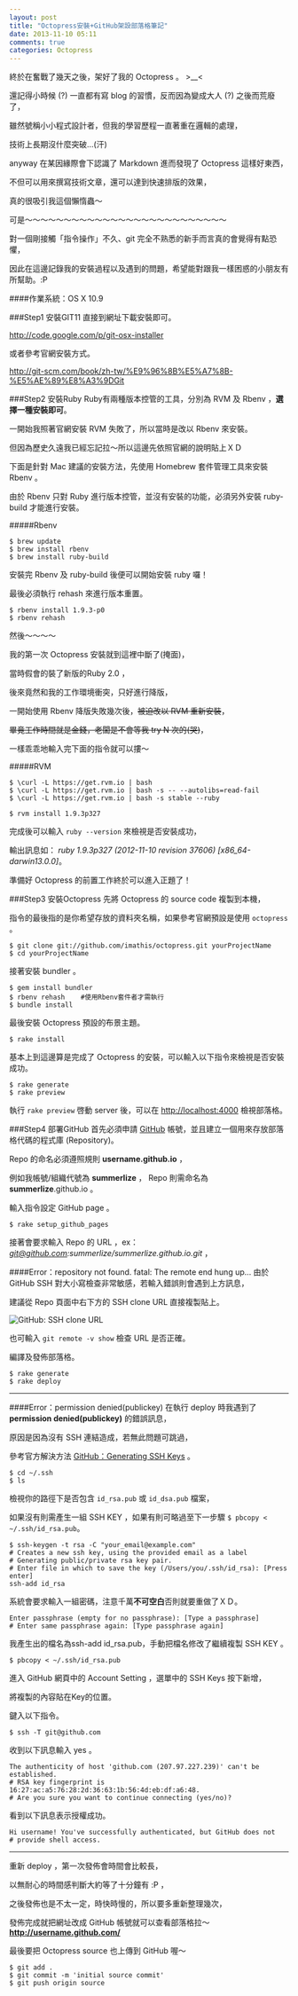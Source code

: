 ```yaml
---
layout: post
title: "Octopress安裝+GitHub架設部落格筆記"
date: 2013-11-10 05:11
comments: true
categories: Octopress
---
```


終於在奮戰了幾天之後，架好了我的 Octopress 。 >__< 

還記得小時候 (?) 一直都有寫 blog 的習慣，反而因為變成大人 (?) 之後而荒廢了，

雖然號稱小小程式設計者，但我的學習歷程一直著重在邏輯的處理，

技術上長期沒什麼突破...(汗)

anyway 在某因緣際會下認識了 Markdown 進而發現了 Octopress 這樣好東西，

不但可以用來撰寫技術文章，還可以達到快速排版的效果，

真的很吸引我這個懶惰蟲～

可是～～～～～～～～～～～～～～～～～～～～～～～～～～

對一個剛接觸「指令操作」不久、git 完全不熟悉的新手而言真的會覺得有點恐懼，

因此在這邊記錄我的安裝過程以及遇到的問題，希望能對跟我一樣困惑的小朋友有所幫助。:P

####作業系統：OS X 10.9

###Step1 安裝GIT11
直接到網址下載安裝即可。

<http://code.google.com/p/git-osx-installer>

或者參考官網安裝方式。

<http://git-scm.com/book/zh-tw/%E9%96%8B%E5%A7%8B-%E5%AE%89%E8%A3%9DGit>

###Step2 安裝Ruby
Ruby有兩種版本控管的工具，分別為 RVM 及 Rbenv ，**選擇一種安裝即可**。

一開始我照著官網安裝 RVM 失敗了，所以當時是改以 Rbenv 來安裝。

但因為歷史久遠我已經忘記拉～所以這邊先依照官網的說明貼上ＸＤ

下面是針對 Mac 建議的安裝方法，先使用 Homebrew 套件管理工具來安裝 Rbenv 。

由於 Rbenv 只對 Ruby 進行版本控管，並沒有安裝的功能，必須另外安裝 ruby-build 才能進行安裝。

#####Rbenv

	$ brew update
	$ brew install rbenv
	$ brew install ruby-build

安裝完 Rbenv 及 ruby-build 後便可以開始安裝 ruby 囉！

最後必須執行 rehash 來進行版本重置。

	$ rbenv install 1.9.3-p0
	$ rbenv rehash
	
然後～～～～

我的第一次 Octopress 安裝就到這裡中斷了(掩面)，

當時假會的裝了新版的Ruby 2.0 ，

後來竟然和我的工作環境衝突，只好進行降版，

一開始使用 Rbenv 降版失敗幾次後，~~被迫改以 RVM 重新安裝~~，

~~畢竟工作時間就是金錢，老闆是不會等我 try N 次的(哭)~~，

一樣乖乖地輸入完下面的指令就可以摟～

#####RVM
	
	$ \curl -L https://get.rvm.io | bash
	$ \curl -L https://get.rvm.io | bash -s -- --autolibs=read-fail
	$ \curl -L https://get.rvm.io | bash -s stable --ruby
	
	$ rvm install 1.9.3p327

完成後可以輸入 `ruby --version` 來檢視是否安裝成功，

輸出訊息如： *ruby 1.9.3p327 (2012-11-10 revision 37606) [x86_64-darwin13.0.0]*。

準備好 Octopress 的前置工作終於可以進入正題了！

###Step3 安裝Octopress
先將 Octopress 的 source code 複製到本機，

指令的最後指的是你希望存放的資料夾名稱，如果參考官網預設是使用 `octopress` 。

	$ git clone git://github.com/imathis/octopress.git yourProjectName
	$ cd yourProjectName

接著安裝 bundler 。

	$ gem install bundler
	$ rbenv rehash    #使用Rbenv套件者才需執行
	$ bundle install

最後安裝 Octopress 預設的布景主題。

	$ rake install

基本上到這邊算是完成了 Octopress 的安裝，可以輸入以下指令來檢視是否安裝成功。

	$ rake generate
	$ rake preview

執行 `rake preview` 啓動 server 後，可以在 <http://localhost:4000> 檢視部落格。
		
###Step4 部署GitHub
首先必須申請 [GitHub](https://github.com/) 帳號，並且建立一個用來存放部落格代碼的程式庫 (Repository)。

Repo 的命名必須遵照規則 **username.github.io** ，

例如我帳號/組織代號為 **summerlize** ， Repo 則需命名為 **summerlize**.github.io 。

輸入指令設定 GitHub page 。

	$ rake setup_github_pages

接著會要求輸入 Repo 的 URL ，ex：*git@github.com:summerlize/summerlize.github.io.git* ，

####Error：repository not found. fatal: The remote end hung up…
由於 GitHub SSH 對大小寫檢查非常敏感，若輸入錯誤則會遇到上方訊息，

建議從 Repo 頁面中右下方的 SSH clone URL 直接複製貼上。

![GitHub: SSH clone URL](http://farm6.staticflickr.com/5494/10768727923_aecb64d43a_o.png)

也可輸入 `git remote -v show` 檢查 URL 是否正確。

編譯及發佈部落格。

	$ rake generate
	$ rake deploy

---
####Error：permission denied(publickey)
在執行 deploy 時我遇到了 **permission denied(publickey)** 的錯誤訊息，

原因是因為沒有 SSH 連結造成，若無此問題可跳過，

參考官方解決方法 [GitHub：Generating SSH Keys](https://help.github.com/articles/generating-ssh-keys) 。

	$ cd ~/.ssh
	$ ls

檢視你的路徑下是否包含 `id_rsa.pub` 或 `id_dsa.pub` 檔案，

如果沒有則需產生一組 SSH KEY ，如果有則可略過至下一步驟 `$ pbcopy < ~/.ssh/id_rsa.pub`。

	$ ssh-keygen -t rsa -C "your_email@example.com"
	# Creates a new ssh key, using the provided email as a label
	# Generating public/private rsa key pair.
	# Enter file in which to save the key (/Users/you/.ssh/id_rsa): [Press enter]
	ssh-add id_rsa
	
系統會要求輸入一組密碼，注意千萬**不可空白**否則就要重做了ＸＤ。

	Enter passphrase (empty for no passphrase): [Type a passphrase]
	# Enter same passphrase again: [Type passphrase again]
	
我產生出的檔名為ssh-add id_rsa.pub，手動把檔名修改了繼續複製 SSH KEY 。

	$ pbcopy < ~/.ssh/id_rsa.pub

進入 GitHub 網頁中的 Account Setting ，選單中的 SSH Keys 按下新增，

將複製的內容貼在Key的位置。

鍵入以下指令。

	$ ssh -T git@github.com

收到以下訊息輸入 yes 。

	The authenticity of host 'github.com (207.97.227.239)' can't be established.
	# RSA key fingerprint is 16:27:ac:a5:76:28:2d:36:63:1b:56:4d:eb:df:a6:48.
	# Are you sure you want to continue connecting (yes/no)?

看到以下訊息表示授權成功。

	Hi username! You've successfully authenticated, but GitHub does not
	# provide shell access.
---

重新 deploy ，第一次發佈會時間會比較長，

以無耐心的時間感判斷大約等了十分鐘有 :P ，

之後發佈也是不太一定，時快時慢的，所以要多重新整理幾次，

發佈完成就把網址改成 GitHub 帳號就可以查看部落格拉～ **<http://username.github.com/>**

最後要把 Octopress source 也上傳到 GitHub 喔～

	$ git add .
	$ git commit -m 'initial source commit'
	$ git push origin source
	